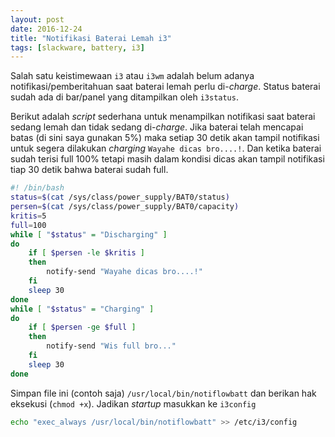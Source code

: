 ```yaml
---
layout: post
date: 2016-12-24
title: "Notifikasi Baterai Lemah i3"
tags: [slackware, battery, i3]
---
```

Salah satu keistimewaan <code>i3</code> atau <code>i3wm</code> adalah belum adanya notifikasi/pemberitahuan saat baterai lemah perlu di-_charge_. Status baterai sudah ada di bar/panel yang ditampilkan oleh <code>i3status</code>.

Berikut adalah _script_ sederhana untuk menampilkan notifikasi saat baterai sedang lemah dan tidak sedang di-_charge_. Jika baterai telah mencapai batas (di sini saya gunakan 5%) maka setiap 30 detik akan tampil notifikasi untuk segera dilakukan _charging_ <code>Wayahe dicas bro....!</code>. Dan ketika baterai sudah terisi full 100% tetapi masih dalam kondisi dicas akan tampil notifikasi tiap 30 detik bahwa baterai sudah full. 


```bash
#! /bin/bash
status=$(cat /sys/class/power_supply/BAT0/status)
persen=$(cat /sys/class/power_supply/BAT0/capacity)
kritis=5
full=100
while [ "$status" = "Discharging" ]
do
	if [ $persen -le $kritis ]
	then
		notify-send "Wayahe dicas bro....!"
	fi
	sleep 30
done
while [ "$status" = "Charging" ]
do
	if [ $persen -ge $full ]
	then
		notify-send "Wis full bro..."
	fi
	sleep 30
done
```

Simpan file ini (contoh saja) <code>/usr/local/bin/notiflowbatt</code> dan berikan hak eksekusi (<code>chmod +x</code>). Jadikan _startup_ masukkan ke <code>i3config</code>

```bash
echo "exec_always /usr/local/bin/notiflowbatt" >> /etc/i3/config
``` 

